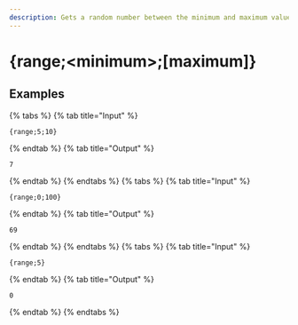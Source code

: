 ```yaml
---
description: Gets a random number between the minimum and maximum values. If the maximum is unset, the minimum will become the maximum and the minimum will be set to "1".
---
```

# {range;&lt;minimum>;[maximum]}
## Examples
{% tabs %}
{% tab title="Input" %}
```text
{range;5;10}
```
{% endtab %}
{% tab title="Output" %}
```text
7
```
{% endtab %}
{% endtabs %}
{% tabs %}
{% tab title="Input" %}
```text
{range;0;100}
```
{% endtab %}
{% tab title="Output" %}
```text
69
```
{% endtab %}
{% endtabs %}
{% tabs %}
{% tab title="Input" %}
```text
{range;5}
```
{% endtab %}
{% tab title="Output" %}
```text
0
```
{% endtab %}
{% endtabs %}